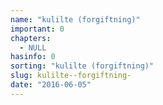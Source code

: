 ```yaml
---
name: "kulilte (forgiftning)"
important: 0
chapters:  
  - NULL
hasinfo: 0
sorting: "kulilte (forgiftning)"
slug: kulilte--forgiftning-
date: "2016-06-05"
---
```



